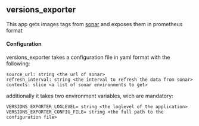 ## versions_exporter

This app gets images tags from [sonar](https://stash.lapresse.ca/projects/DOCKER/repos/sonar/browse) and exposes them in prometheus format

#### Configuration

versions_exporter takes a configuration file in yaml format with the following:
```
source_url: string <the url of sonar>
refresh_interval: string <the interval to refresh the data from sonar>
contexts: slice <a list of sonar environments to get>
```
additionally it takes two environment variables, wich are mandatory:
```
VERSIONS_EXPORTER_LOGLEVEL= string <the loglevel of the application>
VERSIONS_EXPORTER_CONFIG_FILE= string <the full path to the configuration file>
```
